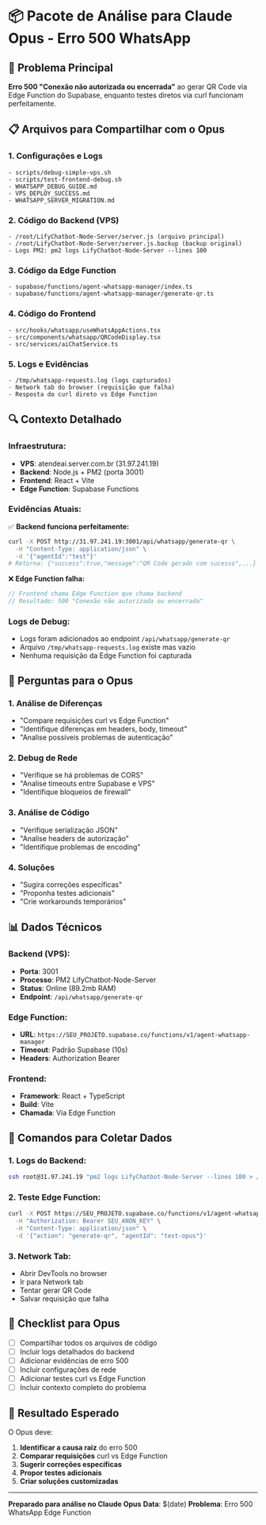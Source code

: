 # 📦 Pacote de Análise para Claude Opus - Erro 500 WhatsApp

## 🎯 Problema Principal
**Erro 500 "Conexão não autorizada ou encerrada"** ao gerar QR Code via Edge Function do Supabase, enquanto testes diretos via curl funcionam perfeitamente.

## 📋 Arquivos para Compartilhar com o Opus

### 1. **Configurações e Logs**
```
- scripts/debug-simple-vps.sh
- scripts/test-frontend-debug.sh  
- WHATSAPP_DEBUG_GUIDE.md
- VPS_DEPLOY_SUCCESS.md
- WHATSAPP_SERVER_MIGRATION.md
```

### 2. **Código do Backend (VPS)**
```
- /root/LifyChatbot-Node-Server/server.js (arquivo principal)
- /root/LifyChatbot-Node-Server/server.js.backup (backup original)
- Logs PM2: pm2 logs LifyChatbot-Node-Server --lines 100
```

### 3. **Código da Edge Function**
```
- supabase/functions/agent-whatsapp-manager/index.ts
- supabase/functions/agent-whatsapp-manager/generate-qr.ts
```

### 4. **Código do Frontend**
```
- src/hooks/whatsapp/useWhatsAppActions.tsx
- src/components/whatsapp/QRCodeDisplay.tsx
- src/services/aiChatService.ts
```

### 5. **Logs e Evidências**
```
- /tmp/whatsapp-requests.log (logs capturados)
- Network tab do browser (requisição que falha)
- Resposta do curl direto vs Edge Function
```

## 🔍 Contexto Detalhado

### **Infraestrutura:**
- **VPS**: atendeai.server.com.br (31.97.241.19)
- **Backend**: Node.js + PM2 (porta 3001)
- **Frontend**: React + Vite
- **Edge Function**: Supabase Functions

### **Evidências Atuais:**
✅ **Backend funciona perfeitamente:**
```bash
curl -X POST http://31.97.241.19:3001/api/whatsapp/generate-qr \
  -H "Content-Type: application/json" \
  -d '{"agentId":"test"}' 
# Retorna: {"success":true,"message":"QR Code gerado com sucesso",...}
```

❌ **Edge Function falha:**
```javascript
// Frontend chama Edge Function que chama backend
// Resultado: 500 "Conexão não autorizada ou encerrada"
```

### **Logs de Debug:**
- Logs foram adicionados ao endpoint `/api/whatsapp/generate-qr`
- Arquivo `/tmp/whatsapp-requests.log` existe mas vazio
- Nenhuma requisição da Edge Function foi capturada

## 🎯 Perguntas para o Opus

### 1. **Análise de Diferenças**
- "Compare requisições curl vs Edge Function"
- "Identifique diferenças em headers, body, timeout"
- "Analise possíveis problemas de autenticação"

### 2. **Debug de Rede**
- "Verifique se há problemas de CORS"
- "Analise timeouts entre Supabase e VPS"
- "Identifique bloqueios de firewall"

### 3. **Análise de Código**
- "Verifique serialização JSON"
- "Analise headers de autorização"
- "Identifique problemas de encoding"

### 4. **Soluções**
- "Sugira correções específicas"
- "Proponha testes adicionais"
- "Crie workarounds temporários"

## 📊 Dados Técnicos

### **Backend (VPS):**
- **Porta**: 3001
- **Processo**: PM2 LifyChatbot-Node-Server
- **Status**: Online (89.2mb RAM)
- **Endpoint**: `/api/whatsapp/generate-qr`

### **Edge Function:**
- **URL**: `https://SEU_PROJETO.supabase.co/functions/v1/agent-whatsapp-manager`
- **Timeout**: Padrão Supabase (10s)
- **Headers**: Authorization Bearer

### **Frontend:**
- **Framework**: React + TypeScript
- **Build**: Vite
- **Chamada**: Via Edge Function

## 🔧 Comandos para Coletar Dados

### **1. Logs do Backend:**
```bash
ssh root@31.97.241.19 "pm2 logs LifyChatbot-Node-Server --lines 100 > /tmp/backend-logs.txt"
```

### **2. Teste Edge Function:**
```bash
curl -X POST https://SEU_PROJETO.supabase.co/functions/v1/agent-whatsapp-manager \
  -H "Authorization: Bearer SEU_ANON_KEY" \
  -H "Content-Type: application/json" \
  -d '{"action": "generate-qr", "agentId": "test-opus"}'
```

### **3. Network Tab:**
- Abrir DevTools no browser
- Ir para Network tab
- Tentar gerar QR Code
- Salvar requisição que falha

## 📝 Checklist para Opus

- [ ] Compartilhar todos os arquivos de código
- [ ] Incluir logs detalhados do backend
- [ ] Adicionar evidências de erro 500
- [ ] Incluir configurações de rede
- [ ] Adicionar testes curl vs Edge Function
- [ ] Incluir contexto completo do problema

## 🎯 Resultado Esperado

O Opus deve:
1. **Identificar a causa raiz** do erro 500
2. **Comparar requisições** curl vs Edge Function
3. **Sugerir correções específicas**
4. **Propor testes adicionais**
5. **Criar soluções customizadas**

---

**Preparado para análise no Claude Opus**
**Data**: $(date)
**Problema**: Erro 500 WhatsApp Edge Function 